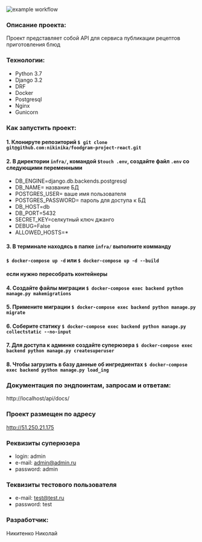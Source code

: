 ![example workflow](https://github.com/nikinika/foodgram-project-react/actions/workflows/main.yml/badge.svg)

### Описание проекта:
Проект представляет собой API для сервиса публикации рецептов приготовления блюд
### Технологии:
- Python 3.7
- Django 3.2
- DRF
- Docker
- Postgresql
- Nginx
- Gunicorn

### Как запустить проект:
#### 1. Клонируте репозиторий `$ git clone git@github.com:nikinika/foodgram-project-react.git`
#### 2. В директории `infra/`, командой `$touch .env`, создайте файл `.env` со следующими переменными
- DB_ENGINE=django.db.backends.postgresql
- DB_NAME= название БД
- POSTGRES_USER= ваше имя пользователя
- POSTGRES_PASSWORD= пароль для доступа к БД
- DB_HOST=db
- DB_PORT=5432
- SECRET_KEY=селкутный ключ джанго
- DEBUG=False
- ALLOWED_HOSTS=*
#### 3. В терминале находясь в папке `infra/` выполните комманду
#### `$ docker-compose up -d` или `$ docker-compose up -d --build`
#### если нужно пересобрать контейнеры
#### 4. Создайте файлы миграции `$ docker-compose exec backend python manage.py makemigrations`
#### 5. Примените миграции `$ docker-compose exec backend python manage.py migrate`
#### 6. Соберите статику `$ docker-compose exec backend python manage.py collectstatic --no-input`
#### 7. Для доступа к админке создайте суперюзера `$ docker-compose exec backend python manage.py createsuperuser`
#### 8. Чтобы загрузить в базу данные об ингредиентах `$ docker-compose exec backend python manage.py load_ing`


### Документация по эндпоинтам, запросам и ответам:

 http://localhost/api/docs/

### Проект размещен по адресу

http://51.250.21.175

### Реквизиты суперюзера

- login: admin
- e-mail: admin@admin.ru
- password: admin

### Теквизиты тестового пользователя

- e-mail: test@test.ru
- password: test

### Разработчик:
Никитенко Николай 
